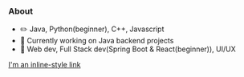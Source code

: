 ### About

<!--
**sahilsudo/sahilsudo** is a ✨ _special_ ✨ repository because its `README.md` (this file) appears on your GitHub profile.

Here are some ideas to get you started:

-->
 - :pencil2: Java, Python(beginner), C++, Javascript
 - 🔭 Currently working on Java backend projects
 - :pushpin:  Web dev, Full Stack dev(Spring Boot & React(beginner)), UI/UX
 
[I'm an inline-style link](https://www.google.com)

